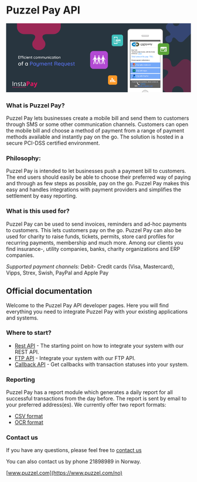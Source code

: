 Puzzel Pay API
============
![alt text](images/InstaPay_banner_17-03-17.png "Instapay title")
### What is Puzzel Pay?
Puzzel Pay lets businesses create a mobile bill and send them to customers through SMS or some other communication channels. Customers can open the mobile bill and choose a method of payment from a range of payment methods available and instantly pay on the go. The solution is hosted in a secure PCI-DSS certified environment.

### Philosophy:
Puzzel Pay is intended to let businesses push a payment bill to customers. The end users should easily
be able to choose their preferred way of paying and through as few steps as possible, pay on the go. Puzzel Pay makes this easy
and handles integrations with payment providers and simplifies the settlement by easy reporting. 

### What is this used for?
Puzzel Pay can be used to send invoices, reminders and ad-hoc payments to customers. This lets customers pay on the go. Puzzel Pay can also be used for charity to raise funds, tickets, permits, store card profiles for recurring payments, membership and much more. Among our clients you find insurance-, utility companies, banks, charity organizations and ERP companies.

*Supported payment channels:*  Debit- Credit cards (Visa, Mastercard), Vipps, Strex, Swish, PayPal and Apple Pay 

Official documentation
----------------------

Welcome to the Puzzel Pay API developer pages. Here you will find everything you need to integrate Puzzel Pay with your existing applications and systems.

### Where to start?

-   [Rest API](rest.md) - The starting point on how to integrate your system with our REST API.
-   [FTP API](ftp.md) - Integrate your system with our FTP API.
-   [Callback API](callback.md) - Get callbacks with transaction statuses into your system. 

### Reporting
Puzzel Pay has a report module which generates a daily report for all successful transactions from the day before. The report is sent by email to your preferred address(es). We currently offer two report formats:

-   [CSV format](report_csv.md)
-   [OCR format](report_ocr.md)

### Contact us
If you have any questions, please feel free to  [contact us](https://www.puzzel.com/no/om-puzzel/kontakt-oss/) 

You can also contact us by phone 21898989 in Norway.

[www.puzzel.com](https://www.puzzel.com/no)
